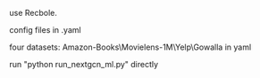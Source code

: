 use Recbole.

config files in .yaml

four datasets: Amazon-Books\Movielens-1M\Yelp\Gowalla in yaml

run "python run_nextgcn_ml.py" directly
